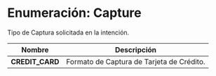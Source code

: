 # Enumeración: Capture

Tipo de Captura solicitada en la intención.

| Nombre        | Descripción     |
| ------------- | --------------- | 
| **CREDIT_CARD**   | Formato de Captura de Tarjeta de Crédito. |  